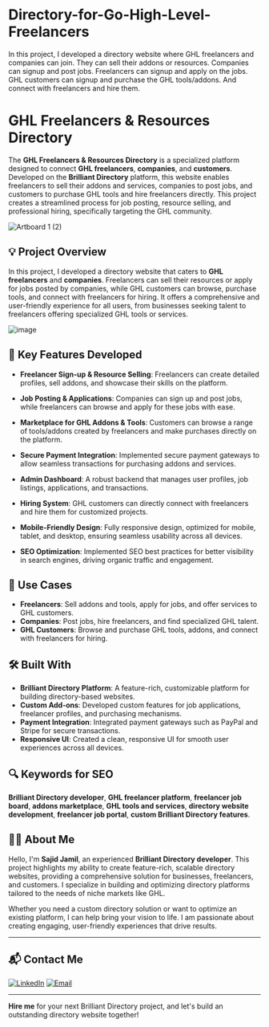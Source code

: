 # Directory-for-Go-High-Level-Freelancers
In this project, I developed a directory website where GHL freelancers and companies can join. They can sell their addons or resources. Companies can signup and post jobs. Freelancers can signup and apply on the jobs. GHL customers can signup and purchase the GHL tools/addons. And connect with freelancers and hire them.
# GHL Freelancers & Resources Directory

The **GHL Freelancers & Resources Directory** is a specialized platform designed to connect **GHL freelancers**, **companies**, and **customers**. Developed on the **Brilliant Directory** platform, this website enables freelancers to sell their addons and services, companies to post jobs, and customers to purchase GHL tools and hire freelancers directly. This project creates a streamlined process for job posting, resource selling, and professional hiring, specifically targeting the GHL community.

![Artboard 1 (2)](https://github.com/user-attachments/assets/9b3cfac1-9433-4ff0-8d67-d9539edeb497)

## 💡 Project Overview

In this project, I developed a directory website that caters to **GHL freelancers** and **companies**. Freelancers can sell their resources or apply for jobs posted by companies, while GHL customers can browse, purchase tools, and connect with freelancers for hiring. It offers a comprehensive and user-friendly experience for all users, from businesses seeking talent to freelancers offering specialized GHL tools or services.

![image](https://github.com/user-attachments/assets/01eabcfc-326e-479a-9f2e-4b3d91f7319f)

## 🚀 Key Features Developed

- **Freelancer Sign-up & Resource Selling**: Freelancers can create detailed profiles, sell addons, and showcase their skills on the platform.
  
- **Job Posting & Applications**: Companies can sign up and post jobs, while freelancers can browse and apply for these jobs with ease.

- **Marketplace for GHL Addons & Tools**: Customers can browse a range of tools/addons created by freelancers and make purchases directly on the platform.

- **Secure Payment Integration**: Implemented secure payment gateways to allow seamless transactions for purchasing addons and services.

- **Admin Dashboard**: A robust backend that manages user profiles, job listings, applications, and transactions.

- **Hiring System**: GHL customers can directly connect with freelancers and hire them for customized projects.

- **Mobile-Friendly Design**: Fully responsive design, optimized for mobile, tablet, and desktop, ensuring seamless usability across all devices.

- **SEO Optimization**: Implemented SEO best practices for better visibility in search engines, driving organic traffic and engagement.

## 💼 Use Cases

- **Freelancers**: Sell addons and tools, apply for jobs, and offer services to GHL customers.
- **Companies**: Post jobs, hire freelancers, and find specialized GHL talent.
- **GHL Customers**: Browse and purchase GHL tools, addons, and connect with freelancers for hiring.

## 🛠️ Built With

- **Brilliant Directory Platform**: A feature-rich, customizable platform for building directory-based websites.
- **Custom Add-ons**: Developed custom features for job applications, freelancer profiles, and purchasing mechanisms.
- **Payment Integration**: Integrated payment gateways such as PayPal and Stripe for secure transactions.
- **Responsive UI**: Created a clean, responsive UI for smooth user experiences across all devices.

## 🔍 Keywords for SEO

**Brilliant Directory developer**, **GHL freelancer platform**, **freelancer job board**, **addons marketplace**, **GHL tools and services**, **directory website development**, **freelancer job portal**, **custom Brilliant Directory features**.

## 👨‍💻 About Me

Hello, I'm **Sajid Jamil**, an experienced **Brilliant Directory developer**. This project highlights my ability to create feature-rich, scalable directory websites, providing a comprehensive solution for businesses, freelancers, and customers. I specialize in building and optimizing directory platforms tailored to the needs of niche markets like GHL.

Whether you need a custom directory solution or want to optimize an existing platform, I can help bring your vision to life. I am passionate about creating engaging, user-friendly experiences that drive results.

---

## 📬 Contact Me

[![LinkedIn](https://img.shields.io/badge/LinkedIn-Connect-blue?style=for-the-badge&logo=linkedin)](https://www.linkedin.com/in/sajid-jameel-721256178/)
[![Email](https://img.shields.io/badge/Email-Contact%20Me-orange?style=for-the-badge&logo=gmail)](mailto:sajidjamil.met@gmail.com)

---

**Hire me** for your next Brilliant Directory project, and let's build an outstanding directory website together!
